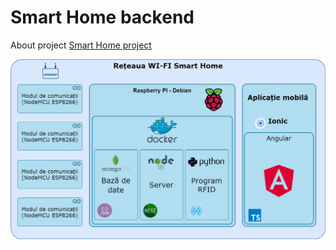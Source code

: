 # Smart Home backend
About project [Smart Home project](https://dragomiralin.github.io/)

![Arhitecture](diagram.png)
